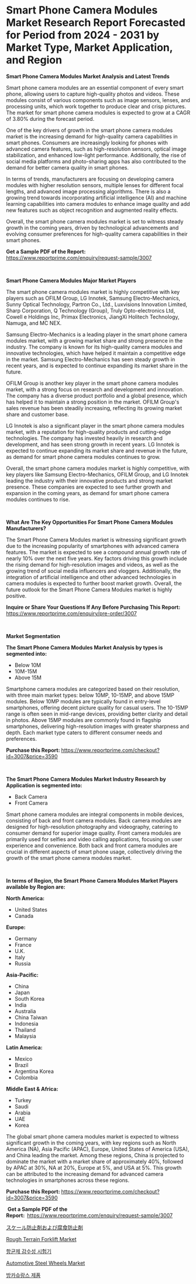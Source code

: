 <p><h1>Smart Phone Camera Modules Market Research Report Forecasted for Period from 2024 -  2031 by Market Type, Market Application, and Region</h1></p><p><strong>Smart Phone Camera Modules Market Analysis and Latest Trends</strong></p>
<p><p>Smart phone camera modules are an essential component of every smart phone, allowing users to capture high-quality photos and videos. These modules consist of various components such as image sensors, lenses, and processing units, which work together to produce clear and crisp pictures. The market for smart phone camera modules is expected to grow at a CAGR of 3.80% during the forecast period.</p><p>One of the key drivers of growth in the smart phone camera modules market is the increasing demand for high-quality camera capabilities in smart phones. Consumers are increasingly looking for phones with advanced camera features, such as high-resolution sensors, optical image stabilization, and enhanced low-light performance. Additionally, the rise of social media platforms and photo-sharing apps has also contributed to the demand for better camera quality in smart phones.</p><p>In terms of trends, manufacturers are focusing on developing camera modules with higher resolution sensors, multiple lenses for different focal lengths, and advanced image processing algorithms. There is also a growing trend towards incorporating artificial intelligence (AI) and machine learning capabilities into camera modules to enhance image quality and add new features such as object recognition and augmented reality effects.</p><p>Overall, the smart phone camera modules market is set to witness steady growth in the coming years, driven by technological advancements and evolving consumer preferences for high-quality camera capabilities in their smart phones.</p></p>
<p><strong>Get a Sample PDF of the Report:&nbsp;</strong> <a href="https://www.reportprime.com/enquiry/request-sample/3007">https://www.reportprime.com/enquiry/request-sample/3007</a></p>
<p>&nbsp;</p>
<p><strong>Smart Phone Camera Modules Major Market Players</strong></p>
<p><p>The smart phone camera modules market is highly competitive with key players such as OFILM Group, LG Innotek, Samsung Electro-Mechanics, Sunny Optical Technology, Partron Co., Ltd., Luxvisions Innovation Limited, Sharp Corporation, Q Technology (Group), Truly Opto-electronics Ltd, Cowell e Holdings Inc, Primax Electronics, JiangXi Holitech Technology, Namuga, and MC NEX.</p><p>Samsung Electro-Mechanics is a leading player in the smart phone camera modules market, with a growing market share and strong presence in the industry. The company is known for its high-quality camera modules and innovative technologies, which have helped it maintain a competitive edge in the market. Samsung Electro-Mechanics has seen steady growth in recent years, and is expected to continue expanding its market share in the future.</p><p>OFILM Group is another key player in the smart phone camera modules market, with a strong focus on research and development and innovation. The company has a diverse product portfolio and a global presence, which has helped it to maintain a strong position in the market. OFILM Group's sales revenue has been steadily increasing, reflecting its growing market share and customer base.</p><p>LG Innotek is also a significant player in the smart phone camera modules market, with a reputation for high-quality products and cutting-edge technologies. The company has invested heavily in research and development, and has seen strong growth in recent years. LG Innotek is expected to continue expanding its market share and revenue in the future, as demand for smart phone camera modules continues to grow.</p><p>Overall, the smart phone camera modules market is highly competitive, with key players like Samsung Electro-Mechanics, OFILM Group, and LG Innotek leading the industry with their innovative products and strong market presence. These companies are expected to see further growth and expansion in the coming years, as demand for smart phone camera modules continues to rise.</p></p>
<p>&nbsp;</p>
<p><strong>What Are The Key Opportunities For Smart Phone Camera Modules Manufacturers?</strong></p>
<p><p>The Smart Phone Camera Modules market is witnessing significant growth due to the increasing popularity of smartphones with advanced camera features. The market is expected to see a compound annual growth rate of nearly 10% over the next five years. Key factors driving this growth include the rising demand for high-resolution images and videos, as well as the growing trend of social media influencers and vloggers. Additionally, the integration of artificial intelligence and other advanced technologies in camera modules is expected to further boost market growth. Overall, the future outlook for the Smart Phone Camera Modules market is highly positive.</p></p>
<p><strong>Inquire or Share Your Questions If Any Before Purchasing This Report:</strong> <a href="https://www.reportprime.com/enquiry/pre-order/3007">https://www.reportprime.com/enquiry/pre-order/3007</a></p>
<p>&nbsp;</p>
<p><strong>Market Segmentation</strong></p>
<p><strong>The Smart Phone Camera Modules Market Analysis by types is segmented into:</strong></p>
<p><ul><li>Below 10M</li><li>10M-15M</li><li>Above 15M</li></ul></p>
<p><p>Smartphone camera modules are categorized based on their resolution, with three main market types: below 10MP, 10-15MP, and above 15MP modules. Below 10MP modules are typically found in entry-level smartphones, offering decent picture quality for casual users. The 10-15MP range is often seen in mid-range devices, providing better clarity and detail in photos. Above 15MP modules are commonly found in flagship smartphones, delivering high-resolution images with greater sharpness and depth. Each market type caters to different consumer needs and preferences.</p></p>
<p><strong>Purchase this Report:&nbsp;</strong><a href="https://www.reportprime.com/checkout?id=3007&price=3590">https://www.reportprime.com/checkout?id=3007&price=3590</a></p>
<p>&nbsp;</p>
<p><strong>The Smart Phone Camera Modules Market Industry Research by Application is segmented into:</strong></p>
<p><ul><li>Back Camera</li><li>Front Camera</li></ul></p>
<p><p>Smart phone camera modules are integral components in mobile devices, consisting of back and front camera modules. Back camera modules are designed for high-resolution photography and videography, catering to consumer demand for superior image quality. Front camera modules are primarily used for selfies and video calling applications, focusing on user experience and convenience. Both back and front camera modules are crucial in different aspects of smart phone usage, collectively driving the growth of the smart phone camera modules market.</p></p>
<p>&nbsp;</p>
<p><strong>In terms of Region, the Smart Phone Camera Modules Market Players available by Region are:</strong></p>
<p>
    <p> <strong> North America: </strong>
        <ul>
            <li>United States</li>
            <li>Canada</li>
        </ul>
        </p> 
    <p> <strong> Europe: </strong>
        <ul>
            <li>Germany</li>
            <li>France</li>
            <li>U.K.</li>
            <li>Italy</li>
            <li>Russia</li>
        </ul>
        </p> 
    <p> <strong> Asia-Pacific: </strong>
        <ul>
            <li>China</li>
            <li>Japan</li>
            <li>South Korea</li>
            <li>India</li>
            <li>Australia</li>
            <li>China Taiwan</li>
            <li>Indonesia</li>
            <li>Thailand</li>
            <li>Malaysia</li>
        </ul>
        </p> 
    <p> <strong> Latin America: </strong>
        <ul>
            <li>Mexico</li>
            <li>Brazil</li>
            <li>Argentina Korea</li>
            <li>Colombia</li>
        </ul>
        </p> 
    <p> <strong> Middle East & Africa: </strong>
        <ul>
            <li>Turkey</li>
            <li>Saudi</li>
            <li>Arabia</li>
            <li>UAE</li>
            <li>Korea</li>
        </ul>
    </p>
    </p>
<p><p>The global smart phone camera modules market is expected to witness significant growth in the coming years, with key regions such as North America (NA), Asia Pacific (APAC), Europe, United States of America (USA), and China leading the market. Among these regions, China is projected to dominate the market with a market share of approximately 40%, followed by APAC at 30%, NA at 20%, Europe at 5%, and USA at 5%. This growth can be attributed to the increasing demand for advanced camera technologies in smartphones across these regions.</p></p>
<p><strong>Purchase this Report: </strong><a href="https://www.reportprime.com/checkout?id=3007&price=3590">https://www.reportprime.com/checkout?id=3007&price=3590</a></p>
<p>&nbsp;<strong>Get a Sample PDF of the Report:&nbsp;&nbsp;</strong><a href="https://www.reportprime.com/enquiry/request-sample/3007">https://www.reportprime.com/enquiry/request-sample/3007</a></p>
<p><strong></strong></p>
<p><p><a href="https://github.com/mathieurico66/Market-Research-Report-List-1/blob/main/977743912828.md">スケール防止剤および腐食防止剤</a></p><p><a href="https://issuu.com/reportprime-2/docs/rough-terrain-forklift-market-size-2030.pptx">Rough Terrain Forklift Market</a></p><p><a href="https://medium.com/@maksymilianbaran1901/%ED%95%AD%EC%83%9D%EC%A0%9C-%EB%AF%BC%EA%B0%90%EC%84%B1-%ED%85%8C%EC%8A%A4%ED%84%B0-%EC%8B%9C%EC%9E%A5-%EC%84%B1%EA%B3%B5%EC%A0%81%EC%9D%B8-%EB%B9%84%EC%A6%88%EB%8B%88%EC%8A%A4-%EC%A0%84%EB%9E%B5%EC%9D%98-%ED%95%B5%EC%8B%AC-%EA%B8%B0%EC%9A%94-2031%EB%85%84%EA%B9%8C%EC%A7%80-%EC%98%88%EC%B8%A1-30b217a019a3">항균제 감수성 시험기</a></p><p><a href="https://issuu.com/reportprime-2/docs/automotive-steel-wheels-market-size-2030.pptx">Automotive Steel Wheels Market</a></p><p><a href="https://github.com/ZacharyScthmitt4465/Market-Research-Report-List-1/blob/main/592300011876.md">방카슈랑스 제품</a></p></p>